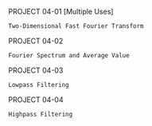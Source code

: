 PROJECT 04-01 [Multiple Uses]

	Two-Dimensional Fast Fourier Transform

PROJECT 04-02

	Fourier Spectrum and Average Value


PROJECT 04-03

	Lowpass Filtering


PROJECT 04-04

	Highpass Filtering